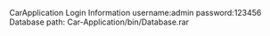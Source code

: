 CarApplication
Login Information
username:admin
password:123456
Database path: 
Car-Application/bin/Database.rar
